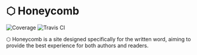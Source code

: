 &#11041; Honeycomb
==================

![Coverage](https://img.shields.io/badge/coverage-96%25-lightgrey.svg) ![Travis CI](https://travis-ci.org/OpenFurry/honeycomb.svg?branch=master)

&#11041; Honeycomb is a site designed specifically for the written word, aiming
to provide the best experience for both authors and readers.
